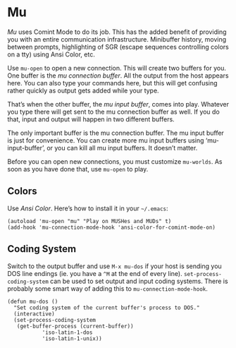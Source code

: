 # Mu

*Mu* uses Comint Mode to do its job. This has the added benefit of
providing you with an entire communication infrastructure. Minibuffer
history, moving between prompts, highlighting of SGR (escape sequences
controlling colors on a tty) using Ansi Color, etc.

Use `mu-open` to open a new connection. This will create two buffers
for you. One buffer is the *mu connection buffer*. All the output from
the host appears here. You can also type your commands here, but this
will get confusing rather quickly as output gets added while your
type.

That’s when the other buffer, the *mu input buffer*, comes into play.
Whatever you type there will get sent to the mu connection buffer as
well. If you do that, input and output will happen in two different
buffers.

The only important buffer is the mu connection buffer. The mu input
buffer is just for convenience. You can create more mu input buffers
using ‘mu-input-buffer’, or you can kill all mu input buffers. It
doesn’t matter.

Before you can open new connections, you must customize `mu-worlds`.
As soon as you have done that, use `mu-open` to play.

## Colors

Use *Ansi Color*. Here’s how to install it in your `~/.emacs`:

```
(autoload 'mu-open "mu" "Play on MUSHes and MUDs" t)
(add-hook 'mu-connection-mode-hook 'ansi-color-for-comint-mode-on)
```

## Coding System

Switch to the output buffer and use `M-x mu-dos` if your host is
sending you DOS line endings (ie. you have a `^M` at the end of every
line). `set-process-coding-system` can be used to set output and input
coding systems. There is probably some smart way of adding this to
`mu-connection-mode-hook`.

```
(defun mu-dos ()
  "Set coding system of the current buffer's process to DOS."
  (interactive)
  (set-process-coding-system 
   (get-buffer-process (current-buffer))
		   'iso-latin-1-dos
		   'iso-latin-1-unix))
```
